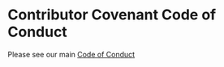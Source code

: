 # Contributor Covenant Code of Conduct

Please see our main [Code of Conduct][main-doc-link]

[main-doc-link]: https://github.com/sygaldry/sygaldry/blob/master/CODE_OF_CONDUCT.md